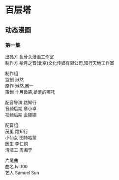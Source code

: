 # 百层塔  
  
  
## 动态漫画  
  
### 第一集  
  
出品方  鱼骨头漫画工作室  
制作方  拾月之音(北京)文化传媒有限公司,知行天地工作室  
  
制作组  
监制  湫然  
原作  湫然,赛一  
策划  十月微笑,娇羞的哪吒  
  
配音导演  路知行  
音频后期  章小卓  
视频后期  金娜娜  
  
配音组  
茂里  路知行  
小仙女  图特哈蒙  
医生  李仁铜  
清洁工  周湘宁  
  
片尾曲  
曲名  lvl.100  
艺人  Samuel Sun  
  
